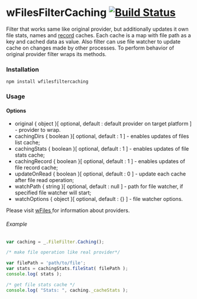 # wFilesFilterCaching [![Build Status](https://travis-ci.org/Wandalen/wFilesFilterCaching.svg?branch=master)](https://travis-ci.org/Wandalen/wFilesFilterCaching)


Filter that works same like original provider, but additionally updates it own file stats, names and [record]( https://github.com/Wandalen/wFiles/blob/master/wFileRecord.md ) caches. Each cache is a map with file path as a key and cached data as value. Also filter can use file watcher to update cache on changes made by other processes. To perform behavior of original provider filter wraps its methods.

### Installation
```npm install wfilesfiltercaching ```

### Usage

#### Options
* original  { object }[ optional, default : default provider on target platform ] - provider to wrap.
* cachingDirs  { boolean }[ optional, default : 1 ] - enables updates of files list cache;
* cachingStats { boolean }[ optional, default : 1 ] - enables updates of file stats cache;
* cachingRecord { boolean }[ optional, default : 1 ] - enables updates of file record cache;
* updateOnRead { boolean }[ optional, default : 0 ] - update each cache after file read operation;
* watchPath { string }[ optional, default : null ] -  path for file watcher, if specified file watcher will start;
* watchOptions { object }[ optional, default : {} ] - file watcher options.

Please visit [ wFiles ]( https://github.com/Wandalen/wFiles ) for information about providers.

###### Example
```javascript
var caching = _.FileFilter.Caching();

/* make file operation like real provider*/

var filePath = 'path/to/file';
var stats = cachingStats.fileStat( filePath );
console.log( stats );

/* get file stats cache */
console.log( "Stats: ", caching._cacheStats );

```














